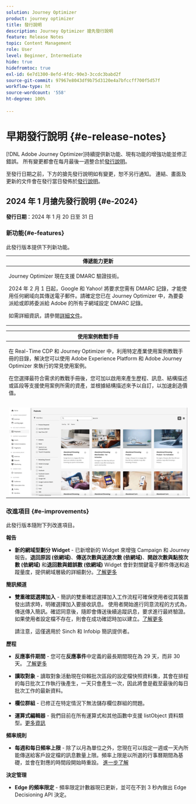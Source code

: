 ```yaml
---
solution: Journey Optimizer
product: journey optimizer
title: 發行說明
description: Journey Optimizer 搶先發行說明
feature: Release Notes
topic: Content Management
role: User
level: Beginner, Intermediate
hide: true
hidefromtoc: true
exl-id: 6e7d1300-8efd-4fdc-90e3-3ccdc3babd2f
source-git-commit: 97967e8043df9b75d3120e4a7bfccff700f5d57f
workflow-type: ht
source-wordcount: '558'
ht-degree: 100%

---
```


# 早期發行說明 {#e-release-notes}

[!DNL Adobe Journey Optimizer]持續提供新功能、現有功能的增強功能並修正錯誤。 所有變更都會在每月最後一週整合於[發行說明](release-notes.md)。

至發行日期之前，下方的搶先發行說明如有變更，恕不另行通知。 連結、畫面及更新的文件會在發行當日發佈於[發行說明](release-notes.md)。

## 2024 年 1 月搶先發行說明 {#e-2024}

**發行日期**：2024 年 1 月 20 日至 31 日

### 新功能{#e-features}

此發行版本提供下列新功能。


<table>
<thead>
<tr>
<th><strong>傳遞能力更新</strong><br/></th>
</tr>
</thead>
<tbody>
<tr>
<td>
<p>Journey Optimizer 現在支援 DMARC 驗證技術。</p>
<p>2024 年 2 月 1 日起，Google 和 Yahoo! 將要求您需有 DMARC 記錄，才能使用任何網域向其傳送電子郵件。請確定您已在 Journey Optimizer 中，為要委派給或即將委派給 Adobe 的所有子網域設定 DMARC 記錄。</p>
<!--img src="assets/channel-reports.png"/-->
<p>如需詳細資訊，請參閱<a href="../configuration/dmarc-record.md">詳細文件</a>。</p>
</tr>
</tbody>
</table>

<table>
<thead>
<tr>
<th><strong>使用案例教戰手冊</strong><br/></th>
</tr>
</thead>
<tbody>
<tr>
<td>
<p>在 Real-Time CDP 和 Journey Optimizer 中，利用特定產業使用案例教戰手冊的目錄，解決您可以使用 Adobe Experience Platform 和 Adobe Journey Optimizer 來執行的常見使用案例。</p><p>在您選擇最符合需求的教戰手冊後，您可加以啟用來產生歷程、訊息、結構描述或區段等支援使用案例所需的資產，並根據結構描述來予以自訂，以加速創造價值。</p>
<br/><img src="assets/do-not-localize/playbooks.gif"/>
<!--<p>For more information, refer to the <a href="../start/playbooks.md">detailed documentation</a>.</p>-->
</tr>
</tbody>
</table>

### 改進項目 {#e-improvements}

此發行版本隨附下列改進項目。

**報告**

* **新的網域型劃分 Widget** - 已新增新的 Widget 來增強 Campaign 和 Journey 報告。**退回原因 (依網域)**、**傳送次數與送達次數 (依網域)**、**開啟次數與點按次數 (依網域)** 和&#x200B;**退回數與錯誤數 (依網域)** Widget 會針對關鍵電子郵件傳送和追蹤量度，提供網域層級的詳細劃分。[了解更多](../reports/channel-report.md)

**簡訊頻道**

* **雙重確認選擇加入** - 簡訊的雙重確認選擇加入工作流程可確保使用者從其裝置發出請求時，明確選擇加入要接收訊息。 使用者開始進行同意流程的方式為，傳送傳入簡訊。確認同意後，隨即會傳送後續追蹤訊息，要求進行最終驗證。如果使用者設定檔不存在，則會在成功確認時加以建立。[了解更多](../sms/sms-configuration.md#create-api)

  請注意，這僅適用於 Sinch 和 Infobip 簡訊提供者。

**歷程**

* **反應事件期間** - 您可在&#x200B;**反應事件**&#x200B;中定義的最長期間現在為 29 天，而非 30 天。 [了解更多](../building-journeys/reaction-events.md)

<!--* **Date filters** - You can now use custom dates to filter the journeys inventory, in addition to the existing predefined date filters. This allows you to refine the list by displaying journeys published on a specific date, within a particular month, throughout an entire year, or within specified time ranges. [Learn more](../building-journeys/journey-gs.md#filter)-->

* **讀取對象** - 讀取對象活動現在仰賴批次區段的設定檔快照資料集，其會在排程的每日批次工作執行後產生，一天只會產生一次，因此將會是截至最後的每日批次工作的最新資料。

* **欄位群組** - 已修正在特定情況下無法儲存欄位群組的問題。

* **運算式編輯器** - 我們目前在所有運算式和其他函數中支援 listObject 資料類型。[更多資訊](../building-journeys/expression/functions.md)

**頻率規則**

* **每週和每日頻率上限** - 除了以月為單位之外，您現在可以指定一週或一天內所能傳送給客戶設定檔的訊息數量上限。頻率上限是以所選的行事曆期間為基礎，並會在對應的時間段開始時重設。 [進一步了解](../configuration/frequency-rules.md#create-new-rule)

**決定管理**

* **Edge 的頻率限定** - 頻率限定計數器現已更新，並可在不到 3 秒內做出 Edge Decisioning API 決定。